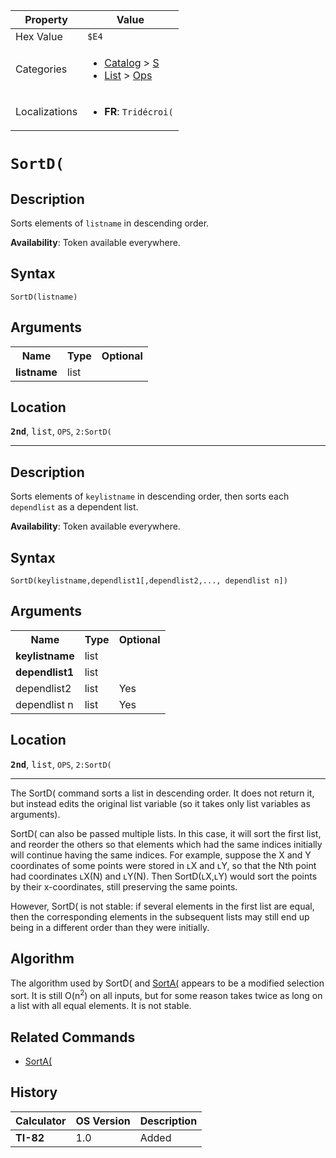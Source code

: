 | Property      | Value |
|---------------|-------|
| Hex Value     | `$E4`|
| Categories    | <ul><li>[Catalog](<../categories/Catalog.md>) > [S](<../categories/Catalog.md#S>)</li><li>[List](<../categories/List.md>) > [Ops](<../categories/List.md#Ops>)</li></ul> |
| Localizations | <ul><li><b>FR</b>: `Tridécroi(`</li></ul> |

# `SortD(`

## Description
Sorts elements of `listname` in descending order.


<b>Availability</b>: Token available everywhere.

## Syntax
`SortD(listname)`

## Arguments
<table>
<tr><th>Name</th><th>Type</th><th>Optional</th></tr>

<tr><td><b>listname</b></td><td>list</td><td></td></tr>

</table>

## Location
<tt><kbd><b>2nd</b></kbd></tt>, <kbd>list</kbd>, `OPS`, `2:SortD(`
<hr>

## Description
Sorts elements of `keylistname` in descending order, then sorts each `dependlist` as a dependent list.


<b>Availability</b>: Token available everywhere.

## Syntax
`SortD(keylistname,dependlist1[,dependlist2,..., dependlist n])`

## Arguments
<table>
<tr><th>Name</th><th>Type</th><th>Optional</th></tr>

<tr><td><b>keylistname</b></td><td>list</td><td></td></tr>

<tr><td><b>dependlist1</b></td><td>list</td><td></td></tr>

<tr><td>dependlist2</td><td>list</td><td>Yes</td></tr>

<tr><td>dependlist n</td><td>list</td><td>Yes</td></tr>

</table>

## Location
<tt><kbd><b>2nd</b></kbd></tt>, <kbd>list</kbd>, `OPS`, `2:SortD(`
<hr>

The SortD( command sorts a list in descending order. It does not return it, but instead edits the original list variable (so it takes only list variables as arguments).

SortD( can also be passed multiple lists. In this case, it will sort the first list, and reorder the others so that elements which had the same indices initially will continue having the same indices. For example, suppose the X and Y coordinates of some points were stored in ʟX and ʟY, so that the Nth point had coordinates ʟX(N) and ʟY(N). Then SortD(ʟX,ʟY) would sort the points by their x-coordinates, still preserving the same points.

However, SortD( is not stable: if several elements in the first list are equal, then the corresponding elements in the subsequent lists may still end up being in a different order than they were initially.

## Algorithm

The algorithm used by SortD( and [SortA(](SortA\(.md) appears to be a modified selection sort. It is still O(n<sup>2</sup>) on all inputs, but for some reason takes twice as long on a list with all equal elements. It is not stable.

## Related Commands

*   [SortA(](SortA\(.md)

## History
| Calculator | OS Version | Description |
|------------|------------|-------------|
| <b>TI-82</b> | 1.0 | Added |


